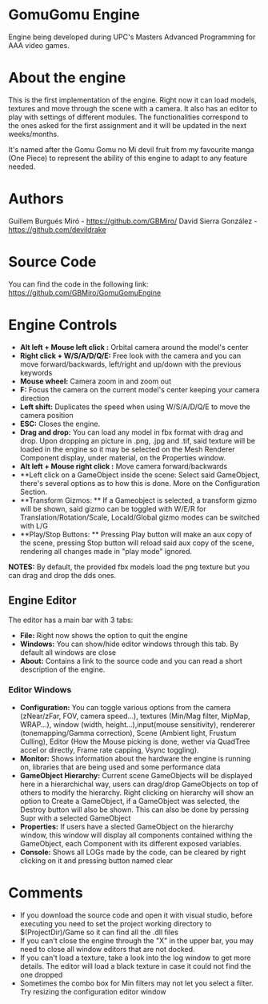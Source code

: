 # GomuGomu Engine
Engine being developed during UPC's Masters Advanced Programming for AAA video games.

# About the engine
This is the first implementation of the engine. Right now it can load models, textures and move through the scene with a camera. It also has an editor to play with settings of different modules. The functionalities correspond to the ones asked for the first assignment and it will be updated in the next weeks/months.

It's named after the Gomu Gomu no Mi devil fruit from my favourite manga (One Piece) to represent the ability of this engine to adapt to any feature needed.

# Authors
Guillem Burgués Miró - https://github.com/GBMiro/
David Sierra González - https://github.com/devildrake

# Source Code
You can find the code in the following link: https://github.com/GBMiro/GomuGomuEngine

# Engine Controls

- **Alt left + Mouse left click :** Orbital camera around the model's center
- **Right click + W/S/A/D/Q/E:** Free look with the camera and you can move forward/backwards, left/right and up/down with the previous keywords
- **Mouse wheel:** Camera zoom in and zoom out
- **F:** Focus the camera on the current model's center keeping your camera direction
- **Left shift:** Duplicates the speed when using W/S/A/D/Q/E to move the camera position
- **ESC:** Closes the engine.
- **Drag and drop:** You can load any model in fbx format with drag and drop. Upon dropping an picture in .png, .jpg and .tif, said texture will be loaded in the engine so it may be selected on the Mesh Renderer Component display, under material, on the Properties window.
- **Alt left + Mouse right click :** Move camera forward/backwards	
- **Left click on a GameObject inside the scene: Select said GameObject, there's several options as to how this is done. More on the Configuration Section.
- **Transform Gizmos: ** If a Gameobject is selected, a transform gizmo will be shown, said gizmo can be toggled with W/E/R for Translation/Rotation/Scale, Locald/Global gizmo modes can be switched with L/G
- **Play/Stop Buttons: ** Pressing Play button will make an aux copy of the scene, pressing Stop button will reload said aux copy of the scene, rendering all changes made in "play mode" ignored.


**NOTES:** By default, the provided fbx models load the png texture but you can drag and drop the dds ones.

## Engine Editor

The editor has a main bar with 3 tabs:

- **File:** Right now shows the option to quit the engine
- **Windows:** You can show/hide editor windows through this tab. By default all windows are close
- **About:** Contains a link to the source code and you can read a short description of the engine.

### Editor Windows

- **Configuration:** You can toggle various options from the camera (zNear/zFar, FOV, camera speed...), textures (Min/Mag filter, MipMap, WRAP...), window (width, height...),input(mouse sensitivity), rendererer (tonemapping/Gamma correction), Scene (Ambient light, Frustum Culling), Editor (How the Mouse picking is done, wether via QuadTree accel or directly, Frame rate capping, Vsync toggling).
- **Monitor:** Shows information about the hardware the engine is running on, libraries that are being used and some performance data
- **GameObject Hierarchy:** Current scene GameObjects will be displayed here in a hierarchichal way, users can drag/drop GameObjects on top of others to modify the hierarchy. Right clicking on hierarchy will show an option to Create a GameObject, if a GameObject was selected, the Destroy button will also be shown. This can also be done by perssing Supr with a selected GameObject
- **Properties:** If users have a slected GameObject on the hierarchy window, this window will display all components contained withing the GameObject, each Component with its different exposed variables.
- **Console:** Shows all LOGs made by the code, can be cleared by right clicking on it and pressing button named clear




# Comments
- If you download the source code and open it with visual studio, before executing you need to set the project working directory to $(ProjectDir)/Game so it can find all the .dll files
- If you can't close the engine through the "X" in the upper bar, you may need to close all window editors that are not docked.
- If you can't load a texture, take a look into the log window to get more details. The editor will load a black texture in case it could not find the one dropped
- Sometimes the combo box for Min filters may not let you select a filter. Try resizing the configuration editor window